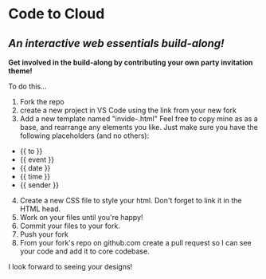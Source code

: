 # Code to Cloud
## *An interactive web essentials build-along!*

**Get involved in the build-along by contributing your own party invitation theme!**

To do this...
1) Fork the repo
2) create a new project in VS Code using the link from your new fork
3) Add a new template named "invide-<WHATEVER YOUR THEME IS CALLED>.html"
  Feel free to copy mine as as a base, and rearrange any elements you like. 
  Just make sure you have the following placeholders (and no others):
  - {{ to }}
  - {{ event }}
  - {{ date }}
  - {{ time }}
  - {{ sender }}
  
4) Create a new CSS file to style your html. Don't forget to link it in the HTML head.
5) Work on your files until you're happy! 
6) Commit your files to your fork. 
7) Push your fork
8) From your fork's repo on github.com create a pull request so I can see your code and add it to core codebase.
  
I look forward to seeing your designs!
